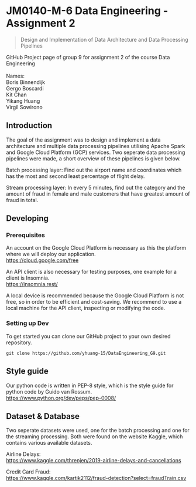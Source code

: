 # JM0140-M-6 Data Engineering - Assignment 2
> Design and Implementation of Data Architecture and Data Processing Pipelines

GitHub Project page of group 9 for assignment 2 of the course Data Engineering
<br />
<br />
Names: <br />
Boris Binnendijk <br />
Gergo Boscardi <br />
Kit Chan <br />
Yikang Huang <br />
Virgil Sowirono <br />

## Introduction
The goal of the assignment was to design and implement a data architecture and multiple data processing pipelines utilising Apache Spark and Google Cloud Platform (GCP) services. Two seperate data processing pipelines were made, a short overview of these pipelines is given below.

Batch processing layer: Find out the airport name and coordinates which has the most and second least percentage of flight delay.

Stream processing layer: In every 5 minutes, find out the category and the amount of fraud in female and male customers that have greatest amount of fraud in total.

## Developing

### Prerequisites
An account on the Google Cloud Platform is necessary as this the platform where we will deploy our application. <br />
https://cloud.google.com/free

An API client is also necessary for testing purposes, one example for a client is Insomnia. <br />
https://insomnia.rest/

A local device is recommended because the Google Cloud Platform is not free, so in order to be efficient and cost-saving. We recommend to use a local machine for the API client, inspecting or modifying the code.

### Setting up Dev

To get started you can clone our GitHub project to your own desired repository.

```shell
git clone https://github.com/yhuang-15/DataEngineering_G9.git
```

## Style guide

Our python code is written in PEP-8 style, which is the style guide for python code by Guido van Rossum.
<br />
https://www.python.org/dev/peps/pep-0008/

## Dataset & Database

Two seperate datasets were used, one for the batch processing and one for the streaming processing. Both were found on the website Kaggle, which contains various available datasets.

Airline Delays:
<br />
https://www.kaggle.com/threnjen/2019-airline-delays-and-cancellations

Credit Card Fraud:
<br />
https://www.kaggle.com/kartik2112/fraud-detection?select=fraudTrain.csv
